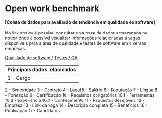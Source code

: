 # Open work benchmark


#### [Coleta de dados para avaliação de tendência em qualidade de software]

No link abaixo é possivel consultar uma base de dados armazanada no notion onde é possível visualizar informações relacionadas a vagas disponíveis para a área de qualidade e testes de software em diversas empresas.

[Qualidade de software / Testes / QA](https://diegow.notion.site/QA-Vagas-3579a977d4614a9e95c022f93d45d8ed?pvs=4)

| Principais dados relacioados |
| -------- |
| 1 - Cargo |  
2 - Senioridade
3 - Contrato
4 - Local
5 - Salário
6 - Reputação
7 - Língua
8 - Formação
9 - Certificação
10 - Requisitos obrigatórios
10.1 - Ferramentas
10.2 - Experiência
10.3 - Conhecimento
11 - Requisitos desejáveis
12 - Empresa
13 - Link da vaga
14 - Descrição completa
15 - Benefícios
16 - Publicação
17 - Candidatos








